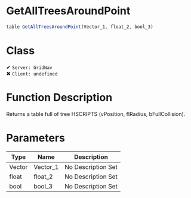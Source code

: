 # GetAllTreesAroundPoint
```js	
table GetAllTreesAroundPoint(Vector_1, float_2, bool_3)
```
# Class
✔ `Server: GridNav`  
✖ `Client: undefined`  

# Function Description
Returns a table full of tree HSCRIPTS (vPosition, flRadius, bFullCollision).
# Parameters
Type|Name|Description
--|--|--
Vector|Vector_1|No Description Set
float|float_2|No Description Set
bool|bool_3|No Description Set
